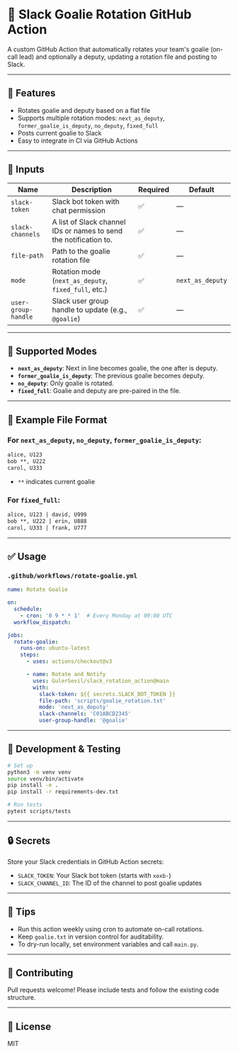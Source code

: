 
# 🥅 Slack Goalie Rotation GitHub Action

A custom GitHub Action that automatically rotates your team's goalie (on-call lead) and optionally a deputy, updating a rotation file and posting to Slack.

---

## 🚀 Features

- Rotates goalie and deputy based on a flat file
- Supports multiple rotation modes: `next_as_deputy`, `former_goalie_is_deputy`, `no_deputy`, `fixed_full`
- Posts current goalie to Slack
- Easy to integrate in CI via GitHub Actions

---

## 🧩 Inputs

| Name                | Description                                                       | Required | Default         |
|---------------------|-------------------------------------------------------------------|----------|-----------------|
| `slack-token`       | Slack bot token with chat permission                              | ✅       | —               |
| `slack-channels`    | A list of Slack channel IDs or names to send the notification to.                           | ✅       | —               |
| `file-path`         | Path to the goalie rotation file                                  | ✅       | —               |
| `mode`              | Rotation mode (`next_as_deputy`, `fixed_full`, etc.)              | ✅       | `next_as_deputy` |
| `user-group-handle` | Slack user group handle to update (e.g., `@goalie`)              | ✅  | —                 |

---

## 🧪 Supported Modes

- **`next_as_deputy`**: Next in line becomes goalie, the one after is deputy.
- **`former_goalie_is_deputy`**: The previous goalie becomes deputy.
- **`no_deputy`**: Only goalie is rotated.
- **`fixed_full`**: Goalie and deputy are pre-paired in the file.

---

## 📂 Example File Format

### For `next_as_deputy`, `no_deputy`, `former_goalie_is_deputy`:

```txt
alice, U123
bob **, U222
carol, U333
```

- `**` indicates current goalie

### For `fixed_full`:

```txt
alice, U123 | david, U999
bob **, U222 | erin, U888
carol, U333 | frank, U777
```

---

## ✅ Usage

### `.github/workflows/rotate-goalie.yml`

```yaml
name: Rotate Goalie

on:
  schedule:
    - cron: '0 9 * * 1'  # Every Monday at 09:00 UTC
  workflow_dispatch:

jobs:
  rotate-goalie:
    runs-on: ubuntu-latest
    steps:
      - uses: actions/checkout@v3

      - name: Rotate and Notify
        uses: GulerSevil/slack_rotation_action@main
        with:
          slack-token: ${{ secrets.SLACK_BOT_TOKEN }}
          file-path: 'scripts/goalie_rotation.txt'
          mode: 'next_as_deputy'
          slack-channels: 'C01ABCD2345'
          user-group-handle: '@goalie'

```

---

## 🧪 Development & Testing

```bash
# Set up
python3 -m venv venv
source venv/bin/activate
pip install -e .
pip install -r requirements-dev.txt

# Run tests
pytest scripts/tests
```

---

## 🔒 Secrets

Store your Slack credentials in GitHub Action secrets:

- `SLACK_TOKEN`: Your Slack bot token (starts with `xoxb-`)
- `SLACK_CHANNEL_ID`: The ID of the channel to post goalie updates

---

## 🧠 Tips

- Run this action weekly using cron to automate on-call rotations.
- Keep `goalie.txt` in version control for auditability.
- To dry-run locally, set environment variables and call `main.py`.

---

## 👥 Contributing

Pull requests welcome! Please include tests and follow the existing code structure.

---

## 📄 License

MIT

